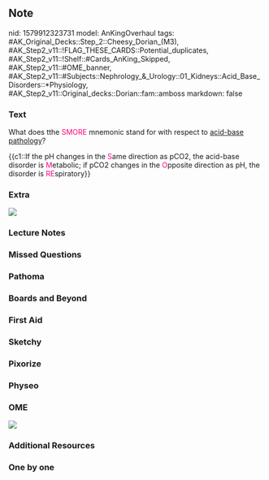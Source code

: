 ## Note
nid: 1579912323731
model: AnKingOverhaul
tags: #AK_Original_Decks::Step_2::Cheesy_Dorian_(M3), #AK_Step2_v11::!FLAG_THESE_CARDS::Potential_duplicates, #AK_Step2_v11::!Shelf::#Cards_AnKing_Skipped, #AK_Step2_v11::#OME_banner, #AK_Step2_v11::#Subjects::Nephrology_&_Urology::01_Kidneys::Acid_Base_Disorders::*Physiology, #AK_Step2_v11::Original_decks::Dorian::fam::amboss
markdown: false

### Text
What does tthe <font color="#FC0280">SMORE</font> mnemonic stand
for with respect to <u>acid-base pathology</u>?
<div>
  {{c1::If the pH changes in the <font color="#FC0280">S</font>ame
  direction as pCO2, the acid-base disorder is <font color=
  "#FC0280">M</font>etabolic; if pCO2 changes in the <font color=
  "#FC0280">O</font>pposite direction as pH, the disorder is
  <font color="#FC0280">RE</font>spiratory}}
</div>

### Extra
<div><img src="big_5d65489d19db4.jpg"></div>

### Lecture Notes


### Missed Questions


### Pathoma


### Boards and Beyond


### First Aid


### Sketchy


### Pixorize


### Physeo


### OME
<div class="ome-widget">
  <a href="https://onlinemeded.org?ref=anki"><img src=
  "_OME_AnkiFlashcards_General_3.png"></a>
</div>

### Additional Resources


### One by one

